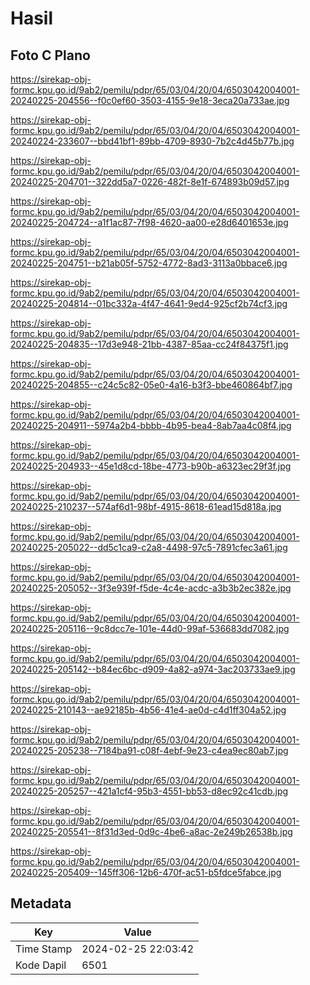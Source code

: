 # Hasil

## Foto C Plano

https://sirekap-obj-formc.kpu.go.id/9ab2/pemilu/pdpr/65/03/04/20/04/6503042004001-20240225-204556--f0c0ef60-3503-4155-9e18-3eca20a733ae.jpg

https://sirekap-obj-formc.kpu.go.id/9ab2/pemilu/pdpr/65/03/04/20/04/6503042004001-20240224-233607--bbd41bf1-89bb-4709-8930-7b2c4d45b77b.jpg

https://sirekap-obj-formc.kpu.go.id/9ab2/pemilu/pdpr/65/03/04/20/04/6503042004001-20240225-204701--322dd5a7-0226-482f-8e1f-674893b09d57.jpg

https://sirekap-obj-formc.kpu.go.id/9ab2/pemilu/pdpr/65/03/04/20/04/6503042004001-20240225-204724--a1f1ac87-7f98-4620-aa00-e28d6401653e.jpg

https://sirekap-obj-formc.kpu.go.id/9ab2/pemilu/pdpr/65/03/04/20/04/6503042004001-20240225-204751--b21ab05f-5752-4772-8ad3-3113a0bbace6.jpg

https://sirekap-obj-formc.kpu.go.id/9ab2/pemilu/pdpr/65/03/04/20/04/6503042004001-20240225-204814--01bc332a-4f47-4641-9ed4-925cf2b74cf3.jpg

https://sirekap-obj-formc.kpu.go.id/9ab2/pemilu/pdpr/65/03/04/20/04/6503042004001-20240225-204835--17d3e948-21bb-4387-85aa-cc24f84375f1.jpg

https://sirekap-obj-formc.kpu.go.id/9ab2/pemilu/pdpr/65/03/04/20/04/6503042004001-20240225-204855--c24c5c82-05e0-4a16-b3f3-bbe460864bf7.jpg

https://sirekap-obj-formc.kpu.go.id/9ab2/pemilu/pdpr/65/03/04/20/04/6503042004001-20240225-204911--5974a2b4-bbbb-4b95-bea4-8ab7aa4c08f4.jpg

https://sirekap-obj-formc.kpu.go.id/9ab2/pemilu/pdpr/65/03/04/20/04/6503042004001-20240225-204933--45e1d8cd-18be-4773-b90b-a6323ec29f3f.jpg

https://sirekap-obj-formc.kpu.go.id/9ab2/pemilu/pdpr/65/03/04/20/04/6503042004001-20240225-210237--574af6d1-98bf-4915-8618-61ead15d818a.jpg

https://sirekap-obj-formc.kpu.go.id/9ab2/pemilu/pdpr/65/03/04/20/04/6503042004001-20240225-205022--dd5c1ca9-c2a8-4498-97c5-7891cfec3a61.jpg

https://sirekap-obj-formc.kpu.go.id/9ab2/pemilu/pdpr/65/03/04/20/04/6503042004001-20240225-205052--3f3e939f-f5de-4c4e-acdc-a3b3b2ec382e.jpg

https://sirekap-obj-formc.kpu.go.id/9ab2/pemilu/pdpr/65/03/04/20/04/6503042004001-20240225-205116--9c8dcc7e-101e-44d0-99af-536683dd7082.jpg

https://sirekap-obj-formc.kpu.go.id/9ab2/pemilu/pdpr/65/03/04/20/04/6503042004001-20240225-205142--b84ec6bc-d909-4a82-a974-3ac203733ae9.jpg

https://sirekap-obj-formc.kpu.go.id/9ab2/pemilu/pdpr/65/03/04/20/04/6503042004001-20240225-210143--ae92185b-4b56-41e4-ae0d-c4d1ff304a52.jpg

https://sirekap-obj-formc.kpu.go.id/9ab2/pemilu/pdpr/65/03/04/20/04/6503042004001-20240225-205238--7184ba91-c08f-4ebf-9e23-c4ea9ec80ab7.jpg

https://sirekap-obj-formc.kpu.go.id/9ab2/pemilu/pdpr/65/03/04/20/04/6503042004001-20240225-205257--421a1cf4-95b3-4551-bb53-d8ec92c41cdb.jpg

https://sirekap-obj-formc.kpu.go.id/9ab2/pemilu/pdpr/65/03/04/20/04/6503042004001-20240225-205541--8f31d3ed-0d9c-4be6-a8ac-2e249b26538b.jpg

https://sirekap-obj-formc.kpu.go.id/9ab2/pemilu/pdpr/65/03/04/20/04/6503042004001-20240225-205409--145ff306-12b6-470f-ac51-b5fdce5fabce.jpg


## Metadata

| Key        | Value               |
| ---------- | ------------------- |
| Time Stamp | 2024-02-25 22:03:42 |
| Kode Dapil | 6501                |



